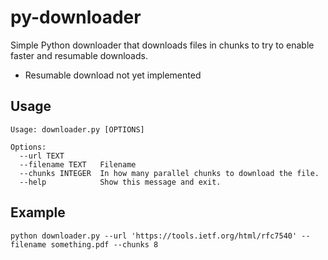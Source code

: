 py-downloader
=============

Simple Python downloader that downloads files in chunks to try to enable faster and
resumable downloads.

- Resumable download not yet implemented


Usage
-----

    Usage: downloader.py [OPTIONS]

    Options:
      --url TEXT
      --filename TEXT   Filename
      --chunks INTEGER  In how many parallel chunks to download the file.
      --help            Show this message and exit.


Example
-------

    python downloader.py --url 'https://tools.ietf.org/html/rfc7540' --filename something.pdf --chunks 8
